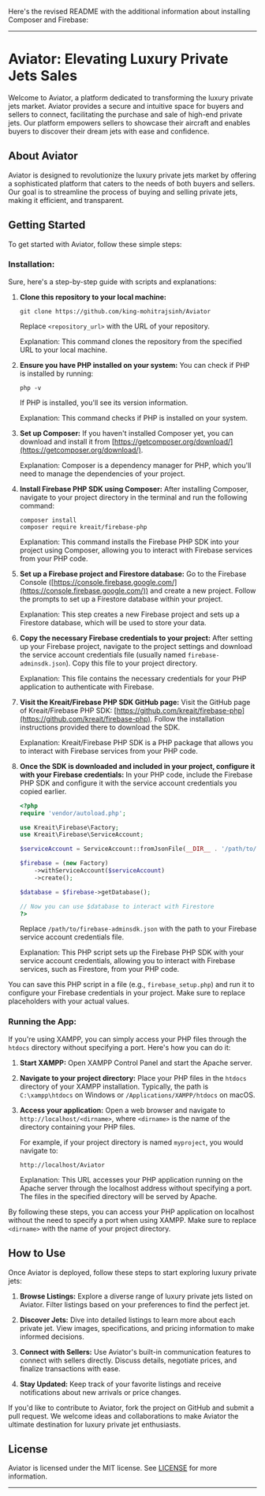 Here's the revised README with the additional information about installing Composer and Firebase:

---

# Aviator: Elevating Luxury Private Jets Sales

Welcome to Aviator, a platform dedicated to transforming the luxury private jets market. Aviator provides a secure and intuitive space for buyers and sellers to connect, facilitating the purchase and sale of high-end private jets. Our platform empowers sellers to showcase their aircraft and enables buyers to discover their dream jets with ease and confidence.

## About Aviator

Aviator is designed to revolutionize the luxury private jets market by offering a sophisticated platform that caters to the needs of both buyers and sellers. Our goal is to streamline the process of buying and selling private jets, making it efficient, and transparent.

## Getting Started

To get started with Aviator, follow these simple steps:

### Installation:

Sure, here's a step-by-step guide with scripts and explanations:

1. **Clone this repository to your local machine:**
   ```
   git clone https://github.com/king-mohitrajsinh/Aviator
   ```
   Replace `<repository_url>` with the URL of your repository.

   Explanation: This command clones the repository from the specified URL to your local machine.

2. **Ensure you have PHP installed on your system:**
   You can check if PHP is installed by running:
   ```
   php -v
   ```
   If PHP is installed, you'll see its version information.

   Explanation: This command checks if PHP is installed on your system.

3. **Set up Composer:**
   If you haven't installed Composer yet, you can download and install it from [https://getcomposer.org/download/](https://getcomposer.org/download/).

   Explanation: Composer is a dependency manager for PHP, which you'll need to manage the dependencies of your project.

4. **Install Firebase PHP SDK using Composer:**
   After installing Composer, navigate to your project directory in the terminal and run the following command:
   ```
   composer install
   composer require kreait/firebase-php
   ```

   Explanation: This command installs the Firebase PHP SDK into your project using Composer, allowing you to interact with Firebase services from your PHP code.

5. **Set up a Firebase project and Firestore database:**
   Go to the Firebase Console ([https://console.firebase.google.com/](https://console.firebase.google.com/)) and create a new project. Follow the prompts to set up a Firestore database within your project.

   Explanation: This step creates a new Firebase project and sets up a Firestore database, which will be used to store your data.

6. **Copy the necessary Firebase credentials to your project:**
   After setting up your Firebase project, navigate to the project settings and download the service account credentials file (usually named `firebase-adminsdk.json`). Copy this file to your project directory.

   Explanation: This file contains the necessary credentials for your PHP application to authenticate with Firebase.

7. **Visit the Kreait/Firebase PHP SDK GitHub page:**
   Visit the GitHub page of Kreait/Firebase PHP SDK: [https://github.com/kreait/firebase-php](https://github.com/kreait/firebase-php). Follow the installation instructions provided there to download the SDK.

   Explanation: Kreait/Firebase PHP SDK is a PHP package that allows you to interact with Firebase services from your PHP code.

8. **Once the SDK is downloaded and included in your project, configure it with your Firebase credentials:**
   In your PHP code, include the Firebase PHP SDK and configure it with the service account credentials you copied earlier.

   ```php
   <?php
   require 'vendor/autoload.php';

   use Kreait\Firebase\Factory;
   use Kreait\Firebase\ServiceAccount;

   $serviceAccount = ServiceAccount::fromJsonFile(__DIR__ . '/path/to/firebase-adminsdk.json');

   $firebase = (new Factory)
       ->withServiceAccount($serviceAccount)
       ->create();

   $database = $firebase->getDatabase();

   // Now you can use $database to interact with Firestore
   ?>
   ```
   Replace `/path/to/firebase-adminsdk.json` with the path to your Firebase service account credentials file.

   Explanation: This PHP script sets up the Firebase PHP SDK with your service account credentials, allowing you to interact with Firebase services, such as Firestore, from your PHP code.

You can save this PHP script in a file (e.g., `firebase_setup.php`) and run it to configure your Firebase credentials in your project. Make sure to replace placeholders with your actual values.

### Running the App:

If you're using XAMPP, you can simply access your PHP files through the `htdocs` directory without specifying a port. Here's how you can do it:

1. **Start XAMPP:**
   Open XAMPP Control Panel and start the Apache server.

2. **Navigate to your project directory:**
   Place your PHP files in the `htdocs` directory of your XAMPP installation. Typically, the path is `C:\xampp\htdocs` on Windows or `/Applications/XAMPP/htdocs` on macOS.

3. **Access your application:**
   Open a web browser and navigate to `http://localhost/<dirname>`, where `<dirname>` is the name of the directory containing your PHP files.

   For example, if your project directory is named `myproject`, you would navigate to:
   ```
   http://localhost/Aviator
   ```

   Explanation: This URL accesses your PHP application running on the Apache server through the localhost address without specifying a port. The files in the specified directory will be served by Apache.

By following these steps, you can access your PHP application on localhost without the need to specify a port when using XAMPP. Make sure to replace `<dirname>` with the name of your project directory.

## How to Use

Once Aviator is deployed, follow these steps to start exploring luxury private jets:

1. **Browse Listings:** Explore a diverse range of luxury private jets listed on Aviator. Filter listings based on your preferences to find the perfect jet.

2. **Discover Jets:** Dive into detailed listings to learn more about each private jet. View images, specifications, and pricing information to make informed decisions.

3. **Connect with Sellers:** Use Aviator's built-in communication features to connect with sellers directly. Discuss details, negotiate prices, and finalize transactions with ease.

4. **Stay Updated:**  Keep track of your favorite listings and receive notifications about new arrivals or price changes.

If you'd like to contribute to Aviator, fork the project on GitHub and submit a pull request. We welcome ideas and collaborations to make Aviator the ultimate destination for luxury private jet enthusiasts.

## License

Aviator is licensed under the MIT license. See [LICENSE](LICENSE) for more information.

---

